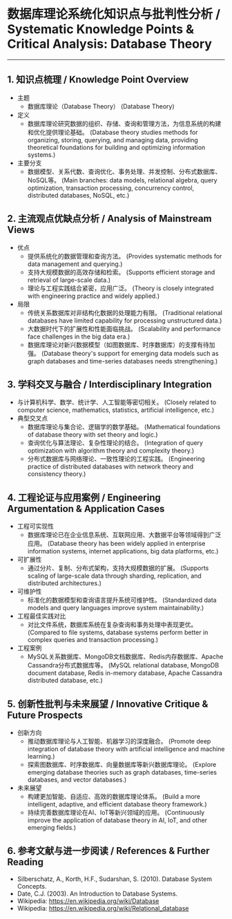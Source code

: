 # 数据库理论系统化知识点与批判性分析 / Systematic Knowledge Points & Critical Analysis: Database Theory

---

## 1. 知识点梳理 / Knowledge Point Overview

- 主题
  - 数据库理论（Database Theory）
      (Database Theory)
- 定义
  - 数据库理论研究数据的组织、存储、查询和管理方法，为信息系统的构建和优化提供理论基础。
      (Database theory studies methods for organizing, storing, querying, and managing data, providing theoretical foundations for building and optimizing information systems.)
- 主要分支
  - 数据模型、关系代数、查询优化、事务处理、并发控制、分布式数据库、NoSQL等。
      (Main branches: data models, relational algebra, query optimization, transaction processing, concurrency control, distributed databases, NoSQL, etc.)

## 2. 主流观点优缺点分析 / Analysis of Mainstream Views

- 优点
  - 提供系统化的数据管理和查询方法。
      (Provides systematic methods for data management and querying.)
  - 支持大规模数据的高效存储和检索。
      (Supports efficient storage and retrieval of large-scale data.)
  - 理论与工程实践结合紧密，应用广泛。
      (Theory is closely integrated with engineering practice and widely applied.)
- 局限
  - 传统关系数据库对非结构化数据的处理能力有限。
      (Traditional relational databases have limited capability for processing unstructured data.)
  - 大数据时代下的扩展性和性能面临挑战。
      (Scalability and performance face challenges in the big data era.)
  - 数据库理论对新兴数据模型（如图数据库、时序数据库）的支撑有待加强。
      (Database theory's support for emerging data models such as graph databases and time-series databases needs strengthening.)

## 3. 学科交叉与融合 / Interdisciplinary Integration

- 与计算机科学、数学、统计学、人工智能等密切相关。
  (Closely related to computer science, mathematics, statistics, artificial intelligence, etc.)
- 典型交叉点
  - 数据库理论与集合论、逻辑学的数学基础。
      (Mathematical foundations of database theory with set theory and logic.)
  - 查询优化与算法理论、复杂性理论的结合。
      (Integration of query optimization with algorithm theory and complexity theory.)
  - 分布式数据库与网络理论、一致性理论的工程实践。
      (Engineering practice of distributed databases with network theory and consistency theory.)

## 4. 工程论证与应用案例 / Engineering Argumentation & Application Cases

- 工程可实现性
  - 数据库理论已在企业信息系统、互联网应用、大数据平台等领域得到广泛应用。
      (Database theory has been widely applied in enterprise information systems, internet applications, big data platforms, etc.)
- 可扩展性
  - 通过分片、复制、分布式架构，支持大规模数据的扩展。
      (Supports scaling of large-scale data through sharding, replication, and distributed architectures.)
- 可维护性
  - 标准化的数据模型和查询语言提升系统可维护性。
      (Standardized data models and query languages improve system maintainability.)
- 工程最佳实践对比
  - 对比文件系统，数据库系统在复杂查询和事务处理中表现更优。
      (Compared to file systems, database systems perform better in complex queries and transaction processing.)
- 工程案例
  - MySQL关系数据库、MongoDB文档数据库、Redis内存数据库、Apache Cassandra分布式数据库等。
      (MySQL relational database, MongoDB document database, Redis in-memory database, Apache Cassandra distributed database, etc.)

## 5. 创新性批判与未来展望 / Innovative Critique & Future Prospects

- 创新方向
  - 推动数据库理论与人工智能、机器学习的深度融合。
      (Promote deep integration of database theory with artificial intelligence and machine learning.)
  - 探索图数据库、时序数据库、向量数据库等新兴数据库理论。
      (Explore emerging database theories such as graph databases, time-series databases, and vector databases.)
- 未来展望
  - 构建更加智能、自适应、高效的数据库理论体系。
      (Build a more intelligent, adaptive, and efficient database theory framework.)
  - 持续完善数据库理论在AI、IoT等新兴领域的应用。
      (Continuously improve the application of database theory in AI, IoT, and other emerging fields.)

## 6. 参考文献与进一步阅读 / References & Further Reading

- Silberschatz, A., Korth, H.F., Sudarshan, S. (2010). Database System Concepts.
- Date, C.J. (2003). An Introduction to Database Systems.
- Wikipedia: <https://en.wikipedia.org/wiki/Database>
- Wikipedia: <https://en.wikipedia.org/wiki/Relational_database>
